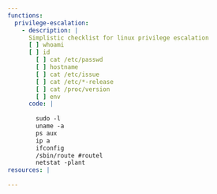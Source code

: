 ```yaml
---
functions:
  privilege-escalation:
    - description: |
      Simplistic checklist for linux privilege escalation
      [ ] whoami
      [ ] id
        [ ] cat /etc/passwd
        [ ] hostname
        [ ] cat /etc/issue
        [ ] cat /etc/*-release
        [ ] cat /proc/version
        [ ] env
      code: |
        
        sudo -l
        uname -a
        ps aux
        ip a
        ifconfig
        /sbin/route #routel
        netstat -plant
resources: |
      
---
```

